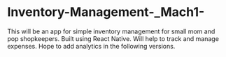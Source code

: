 # Inventory-Management-_Mach1-

This will be an app for simple inventory management for small mom and pop shopkeepers. Built using React Native. 
Will help to track and manage expenses. Hope to add analytics in the following versions.
